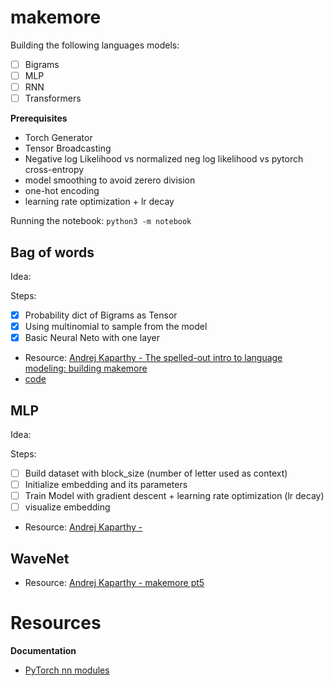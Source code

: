 # makemore

Building the following languages models:
- [ ] Bigrams
- [ ] MLP
- [ ] RNN
- [ ] Transformers

**Prerequisites**

- Torch Generator
- Tensor Broadcasting
- Negative log Likelihood vs normalized neg log likelihood vs pytorch cross-entropy
- model smoothing to avoid zerero division
- one-hot encoding
- learning rate optimization + lr decay

Running the notebook: `python3 -m notebook`

## Bag of words

Idea:


Steps:
- [X] Probability dict of Bigrams as Tensor
- [X] Using multinomial to sample from the model
- [X] Basic Neural Neto with one layer

- Resource: [Andrej Kaparthy - The spelled-out intro to language modeling: building makemore](https://www.youtube.com/watch?v=PaCmpygFfXo&list=PLAqhIrjkxbuWI23v9cThsA9GvCAUhRvKZ&index=2&ab_channel=AndrejKarpathy)
- [code](https://github.com/karpathy/nn-zero-to-hero/blob/master/lectures/makemore/makemore_part1_bigrams.ipynb)

## MLP

Idea:


Steps:
- [ ] Build dataset with block_size (number of letter used as context)
- [ ] Initialize embedding and its parameters
- [ ] Train Model with gradient descent + learning rate optimization (lr decay)
- [ ] visualize embedding

- Resource: [Andrej Kaparthy - ](https://www.youtube.com/watch?v=TCH_1BHY58I&list=PLAqhIrjkxbuWI23v9cThsA9GvCAUhRvKZ&index=4&ab_channel=AndrejKarpathy)

## WaveNet


- Resource: [Andrej Kaparthy - makemore pt5](https://www.youtube.com/watch?v=t3YJ5hKiMQ0)


# Resources

**Documentation**

- [PyTorch nn modules](https://nn.readthedocs.io/en/rtd/training/index.html#training-a-neural-network)

